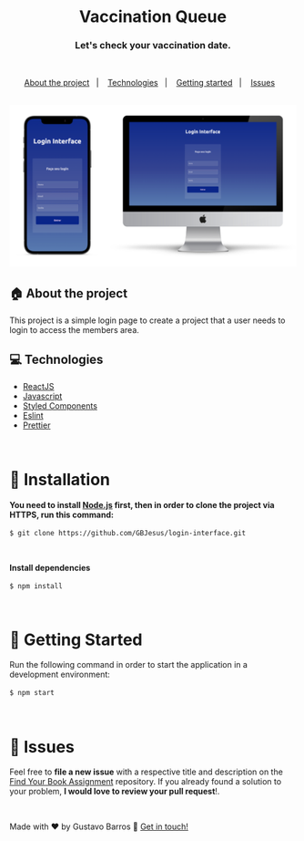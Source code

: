 <h1 align="center">
  Vaccination Queue
</h1>


<h3 align="center">
  Let's check your vaccination date.
</h3>

<br>

<p align="center">
  <a href="#house-about-the-project">About the project</a>&nbsp;&nbsp;&nbsp;|&nbsp;&nbsp;&nbsp;
  <a href="#computer-technologies">Technologies</a>&nbsp;&nbsp;&nbsp;|&nbsp;&nbsp;&nbsp;
  <a href="#construction_worker-installation">Getting started</a>&nbsp;&nbsp;&nbsp;|&nbsp;&nbsp;&nbsp;
  <a href="#bug-issues">Issues</a>&nbsp;&nbsp;&nbsp;
</p>

<br>

<img alt="Layout" src="https://github.com/GBJesus/login-interface/blob/master/src/assets/result.png">
<br>


## :house: About the project

This project is a simple login page to create a project that a user needs to login to access the members area.
<br>

## :computer: Technologies

- [ReactJS](https://reactjs.org/)
- [Javascript](https://www.javascript.com/)
- [Styled Components](https://styled-components.com/)
- [Eslint](https://eslint.org/)
- [Prettier](https://prettier.io/)


<br>

# :construction_worker: Installation

**You need to install [Node.js](https://nodejs.org/en/download/) first, then in order to clone the project via HTTPS, run this command:**

```$ git clone https://github.com/GBJesus/login-interface.git```

<br>

**Install dependencies**

```$ npm install```

<br>


# :runner: Getting Started

Run the following command in order to start the application in a development environment:

```$ npm start```

<br>


# :bug: Issues

Feel free to **file a new issue** with a respective title and description on the [Find Your Book Assignment](https://github.com/GBJesus/login-interface/issues) repository. If you already found a solution to your problem, **I would love to review your pull request**!.

<br>





Made with ♥ by Gustavo Barros :wave: [Get in touch!](https://www.linkedin.com/in/gustavo-gbjesus/)
